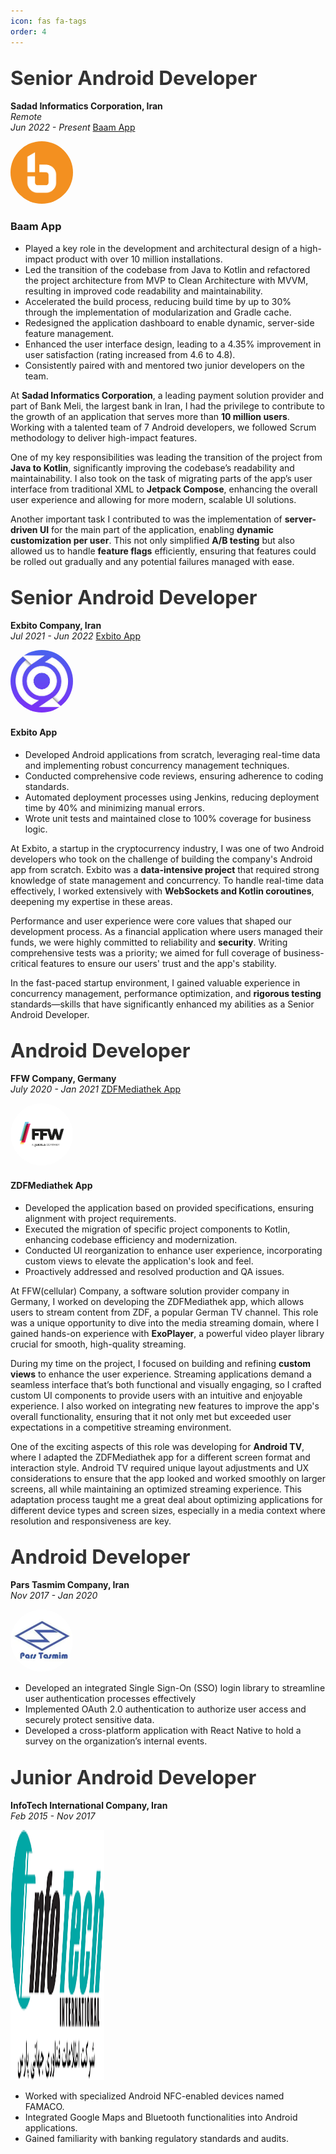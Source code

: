 ```yaml
---
icon: fas fa-tags
order: 4
---
```





## <span class="header">Senior Android Developer</span>
**Sadad Informatics Corporation, Iran**  
_Remote_  
*Jun 2022 - Present*
[Baam App](https://cafebazaar.ir/app/ir.bmi.bam.nativeweb?l=en)

<div style="text-align: left;">
  <img src="assets/images/company_logo/baam_ic.png" alt="Company Logo" width="100" height="100" style="border-radius: 50%; margin-right: 10px;">
</div>

### Baam App
- Played a key role in the development and architectural design of a high-impact product with over 10 million installations.
- Led the transition of the codebase from Java to Kotlin and refactored the project architecture from MVP to Clean Architecture with MVVM, resulting in improved code readability and maintainability.
- Accelerated the build process, reducing build time by up to 30% through the implementation of modularization and Gradle cache.
- Redesigned the application dashboard to enable dynamic, server-side feature management.
- Enhanced the user interface design, leading to a 4.35% improvement in user satisfaction (rating increased from 4.6 to 4.8).
- Consistently paired with and mentored two junior developers on the team.

At **Sadad Informatics Corporation**, a leading payment solution provider and part of Bank Meli, the largest bank in Iran, I had the privilege to contribute to the growth of an application that serves more than **10 million users**. Working with a talented team of 7 Android developers, we followed Scrum methodology to deliver high-impact features.

One of my key responsibilities was leading the transition of the project from **Java to Kotlin**, significantly improving the codebase’s readability and maintainability. I also took on the task of migrating parts of the app’s user interface from traditional XML to **Jetpack Compose**, enhancing the overall user experience and allowing for more modern, scalable UI solutions.

Another important task I contributed to was the implementation of **server-driven UI** for the main part of the application, enabling **dynamic customization per user**. This not only simplified **A/B testing** but also allowed us to handle **feature flags** efficiently, ensuring that features could be rolled out gradually and any potential failures managed with ease.

## <span class="header">Senior Android Developer</span>
**Exbito Company, Iran**  
*Jul 2021 - Jun 2022* [Exbito App](https://play.google.com/store/apps/details?id=com.exbito.app&hl=en&pli=1)

<div style="text-align: left;">
  <img src="assets/images/company_logo/exbito_ic.jpg" alt="Company Logo" width="100" height="100" style="border-radius: 50%; margin-right: 10px;">
</div>

#### Exbito App
- Developed Android applications from scratch, leveraging real-time data and implementing robust concurrency management techniques.
- Conducted comprehensive code reviews, ensuring adherence to coding standards.
- Automated deployment processes using Jenkins, reducing deployment time by 40% and minimizing manual errors.
- Wrote unit tests and maintained close to 100% coverage for business logic.

At Exbito, a startup in the cryptocurrency industry, I was one of two Android developers who took on the challenge of building the company's Android app from scratch. Exbito was a **data-intensive project** that required strong knowledge of state management and concurrency. To handle real-time data effectively, I worked extensively with **WebSockets and Kotlin coroutines**, deepening my expertise in these areas.

Performance and user experience were core values that shaped our development process. As a financial application where users managed their funds, we were highly committed to reliability and **security**. Writing comprehensive tests was a priority; we aimed for full coverage of business-critical features to ensure our users' trust and the app's stability.

In the fast-paced startup environment, I gained valuable experience in concurrency management, performance optimization, and **rigorous testing** standards—skills that have significantly enhanced my abilities as a Senior Android Developer.

## <span class="header">Android Developer</span>
**FFW Company, Germany**  
*July 2020 - Jan 2021* [ZDFMediathek App](https://play.google.com/store/apps/details?id=com.zdf.android.mediathek&hl=en)

<div style="text-align: left;">
  <img src="assets/images/company_logo/ffw_ic.png" alt="Company Logo" width="100" height="100" style="border-radius: 50%; margin-right: 10px;">
</div>

#### ZDFMediathek App
- Developed the application based on provided specifications, ensuring alignment with project requirements.
- Executed the migration of specific project components to Kotlin, enhancing codebase efficiency and modernization.
- Conducted UI reorganization to enhance user experience, incorporating custom views to elevate the application's look and feel.
- Proactively addressed and resolved production and QA issues.

At FFW(cellular) Company, a software solution provider company in Germany, I worked on developing the ZDFMediathek app, which allows users to stream content from ZDF, a popular German TV channel. This role was a unique opportunity to dive into the media streaming domain, where I gained hands-on experience with **ExoPlayer**, a powerful video player library crucial for smooth, high-quality streaming.

During my time on the project, I focused on building and refining **custom views** to enhance the user experience. Streaming applications demand a seamless interface that’s both functional and visually engaging, so I crafted custom UI components to provide users with an intuitive and enjoyable experience. I also worked on integrating new features to improve the app's overall functionality, ensuring that it not only met but exceeded user expectations in a competitive streaming environment.

One of the exciting aspects of this role was developing for **Android TV**, where I adapted the ZDFMediathek app for a different screen format and interaction style. Android TV required unique layout adjustments and UX considerations to ensure that the app looked and worked smoothly on larger screens, all while maintaining an optimized streaming experience. This adaptation process taught me a great deal about optimizing applications for different device types and screen sizes, especially in a media context where resolution and responsiveness are key.

## <span class="header">Android Developer</span>
**Pars Tasmim Company, Iran**  
*Nov 2017 - Jan 2020*

<div style="text-align: left;">
  <img src="assets/images/company_logo/parse_tasmim_ic.webp" alt="Company Logo" width="100" height="100" style="border-radius: 50%; margin-right: 10px;">
</div>

- Developed an integrated Single Sign-On (SSO) login library to streamline user authentication processes effectively
- Implemented OAuth 2.0 authentication to authorize user access and securely protect sensitive data.
- Developed a cross-platform application with React Native to hold a survey on the organization’s internal events.

## <span class="header">Junior Android Developer</span>
**InfoTech International Company, Iran**  
*Feb 2015 - Nov 2017*

<div style="text-align: left;">
  <img src="assets/images/company_logo/infotech_ic.png" alt="Company Logo" width="150" height="400">
</div>

- Worked with specialized Android NFC-enabled devices named FAMACO.
- Integrated Google Maps and Bluetooth functionalities into Android applications.
- Gained familiarity with banking regulatory standards and audits.

<style>
  .header {
    color: #333;
    font-weight: bold;
    font-size: 1.5em;
  }
</style>
